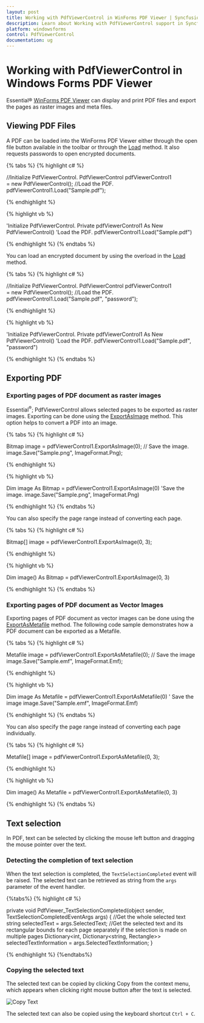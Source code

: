 ```yaml
---
layout: post
title: Working with PdfViewerControl in WinForms PDF Viewer | Syncfusion;
description: Learn about Working with PdfViewerControl support in Syncfusion<sup>&reg;</sup>; Windows Forms PDF Viewer (PdfViewerControl) control and more details.
platform: windowsforms
control: PdfViewerControl
documentation: ug
---
```


# Working with PdfViewerControl in Windows Forms PDF Viewer

Essential&reg; [WinForms PDF Viewer](https://www.syncfusion.com/winforms-ui-controls/pdf-viewer) can display and print PDF files and export the pages as raster images and meta files.

## Viewing PDF Files 

A PDF can be loaded into the WinForms PDF Viewer either through the open file button available in the toolbar or through the [Load](https://help.syncfusion.com/cr/windowsforms/Syncfusion.Windows.Forms.PdfViewer.PdfViewerControl.html#Syncfusion_Windows_Forms_PdfViewer_PdfViewerControl_Load_System_String_) method. It also requests passwords to open encrypted documents.

{% tabs %}
{% highlight c# %}

//Initialize PdfViewerControl.
PdfViewerControl pdfViewerControl1 = new PdfViewerControl();
//Load the PDF.
pdfViewerControl1.Load("Sample.pdf");

{% endhighlight %}


{% highlight vb %}

'Initialize PdfViewerControl.
Private pdfViewerControl1 As New PdfViewerControl()
'Load the PDF.
pdfViewerControl1.Load("Sample.pdf")

{% endhighlight %}
{% endtabs %}

You can load an encrypted document by using the overload in the [Load](https://help.syncfusion.com/cr/windowsforms/Syncfusion.Windows.Forms.PdfViewer.PdfViewerControl.html#Syncfusion_Windows_Forms_PdfViewer_PdfViewerControl_Load_System_String_System_String_) method.

{% tabs %}
{% highlight c# %}

//Initialize PdfViewerControl.
PdfViewerControl pdfViewerControl1 = new PdfViewerControl();
//Load the PDF.
pdfViewerControl1.Load("Sample.pdf", "password");

{% endhighlight %}

{% highlight vb %}

'Initialize PdfViewerControl.
Private pdfViewerControl1 As New PdfViewerControl()
'Load the PDF.
pdfViewerControl1.Load("Sample.pdf", "password")

{% endhighlight %}
{% endtabs %}

## Exporting PDF

### Exporting pages of PDF document as raster images

Essential<sup>&reg;</sup>; PdfViewerControl allows selected pages to be exported as raster images. Exporting can be done using the [ExportAsImage](https://help.syncfusion.com/cr/windowsforms/Syncfusion.Windows.Forms.PdfViewer.PdfViewerControl.html#Syncfusion_Windows_Forms_PdfViewer_PdfViewerControl_ExportAsImage_System_Int32_) method. This option helps to convert a PDF into an image.

{% tabs %}
{% highlight c# %}

Bitmap image = pdfViewerControl1.ExportAsImage(0);
// Save the image.
image.Save("Sample.png", ImageFormat.Png);

{% endhighlight %}

{% highlight vb %}

Dim image As Bitmap = pdfViewerControl1.ExportAsImage(0)
'Save the image.
image.Save("Sample.png", ImageFormat.Png)

{% endhighlight %}
{% endtabs %}

You can also specify the page range instead of converting each page.

{% tabs %}
{% highlight c# %}

Bitmap[] image = pdfViewerControl1.ExportAsImage(0, 3);

{% endhighlight %}

{% highlight vb %}

Dim image() As Bitmap = pdfViewerControl1.ExportAsImage(0, 3)

{% endhighlight %}
{% endtabs %}

### Exporting pages of PDF document as Vector Images

Exporting pages of PDF document as vector images can be done using the [ExportAsMetafile](https://help.syncfusion.com/cr/windowsforms/Syncfusion.Windows.Forms.PdfViewer.PdfViewerControl.html#Syncfusion_Windows_Forms_PdfViewer_PdfViewerControl_ExportAsMetafile_System_Int32_) method. The following code sample demonstrates how a PDF document can be exported as a Metafile.

{% tabs %}
{% highlight c# %}

Metafile image = pdfViewerControl1.ExportAsMetafile(0);
// Save the image
image.Save("Sample.emf", ImageFormat.Emf);

{% endhighlight %}

{% highlight vb %}

Dim image As Metafile = pdfViewerControl1.ExportAsMetafile(0)
' Save the image
image.Save("Sample.emf", ImageFormat.Emf)

{% endhighlight %}
{% endtabs %}

You can also specify the page range instead of converting each page individually.

{% tabs %}
{% highlight c# %}

Metafile[] image = pdfViewerControl1.ExportAsMetafile(0, 3);

{% endhighlight %}

{% highlight vb %}

Dim image() As Metafile = pdfViewerControl1.ExportAsMetafile(0, 3)

{% endhighlight %}
{% endtabs %}

## Text selection

In PDF, text can be selected by clicking the mouse left button and dragging the mouse pointer over the text. 

### Detecting the completion of text selection

When the text selection is completed, the `TextSelectionCompleted` event will be raised. The selected text can be retrieved as string from the `args` parameter of the event handler. 

{%tabs%}
{% highlight c# %}

private void PdfViewer_TextSelectionCompleted(object sender, TextSelectionCompletedEventArgs args)
{
    //Get the whole selected text
    string selectedText = args.SelectedText;
    //Get the selected text and its rectangular bounds for each page separately if the selection is made on multiple pages
    Dictionary<int, Dictionary<string, Rectangle>> selectedTextInformation = args.SelectedTextInformation;
}


{% endhighlight %}
{%endtabs%}

### Copying the selected text

The selected text can be copied by clicking Copy from the context menu, which appears when clicking right mouse button after the text is selected.

![Copy Text](Working-with-PDF-Viewer_images/Working-with-PDF-Viewer_img3.png)

The selected text can also be copied using the keyboard shortcut `Ctrl + C`.